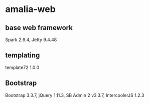 # amalia-web

## base web framework

Spark 2.9.4, Jetty 9.4.48

## templating

template72 1.0.0

## Bootstrap

Bootstrap 3.3.7, jQuery 1.11.3, SB Admin 2 v3.3.7, IntercoolerJS 1.2.3
